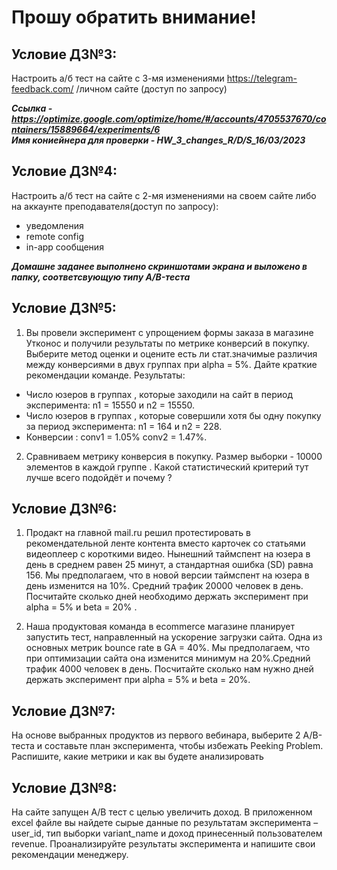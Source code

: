 # Прошу обратить внимание!
## Условие ДЗ№3:

Настроить а/б тест на сайте с 3-мя изменениями https://telegram-feedback.com/ /личном сайте (доступ по запросу)

_**Ссылка - <https://optimize.google.com/optimize/home/#/accounts/4705537670/containers/15889664/experiments/6>**_  
_**Имя кониейнера для проверки - HW_3_changes_R/D/S_16/03/2023**_

## Условие ДЗ№4:

Настроить а/б тест на сайте с 2-мя изменениями на своем сайте либо на аккаунте преподавателя(доступ по запросу):
- уведомления
- remote config
- in-app сообщения

_**Домашне заданее выполнено скриншотами экрана и выложено в папку, соответсвующую типу A/B-теста**_

## Условие ДЗ№5:

1) Вы провели эксперимент c упрощением формы заказа в магазине Утконос и получили результаты по метрике конверсий в покупку. Выберите метод оценки и оцените есть ли стат.значимые различия между конверсиями в двух группах при alpha = 5%. Дайте краткие рекомендации команде. 
Результаты:
- Число юзеров в группах , которые заходили на сайт в период эксперимента: n1 = 15550 и n2 = 15550. 
- Число юзеров в группах , которые совершили хотя бы одну покупку за период эксперимента: n1 = 164 и n2 = 228.
- Конверсии : conv1 = 1.05% conv2 = 1.47%.

2) Сравниваем метрику конверсия в покупку. Размер выборки - 10000 элементов в каждой группе . Какой статистический критерий тут лучше всего подойдёт и почему ?

## Условие ДЗ№6:

1) Продакт на главной mail.ru решил протестировать в рекомендательной ленте контента вместо карточек со статьями видеоплеер с короткими видео. Нынешний таймспент на юзера в день в среднем равен 25 минут, а стандартная ошибка (SD) равна 156. Мы предполагаем, что в новой версии таймспент на юзера в день изменится на 10%. Средний трафик 20000 человек в день. Посчитайте сколько дней необходимо держать эксперимент при alpha = 5% и beta = 20% .

2) Наша продуктовая команда в ecommerce магазине планирует запустить тест, направленный на ускорение загрузки сайта. Одна из основных метрик bounce rate в GA = 40%. Мы предполагаем, что при оптимизации сайта она изменится минимум на 20%.Средний трафик 4000 человек в день. Посчитайте сколько нам нужно дней держать эксперимент при alpha = 5% и beta = 20%.

## Условие ДЗ№7:

На основе выбранных продуктов из первого вебинара, выберите 2 A/B-теста и составьте план эксперимента, чтобы избежать Peeking Problem.
Распишите, какие метрики и как вы будете анализировать

## Условие ДЗ№8:

На сайте запущен А/В тест с целью увеличить доход. В приложенном excel файле вы найдете сырые данные по результатам эксперимента – user_id, тип выборки variant_name и доход принесенный пользователем revenue.
Проанализируйте результаты эксперимента и напишите свои рекомендации менеджеру.

